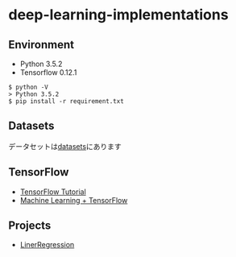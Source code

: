 # deep-learning-implementations

## Environment 
* Python 3.5.2
* Tensorflow 0.12.1

```
$ python -V
> Python 3.5.2
$ pip install -r requirement.txt
```

## Datasets
データセットは[datasets](datasets/)にあります

## TensorFlow
* [TensorFlow Tutorial](https://www.tensorflow.org/tutorials/)
* [Machine Learning + TensorFlow](https://storage.googleapis.com/amy-jo/talks/tf-workshop.pdf)


## Projects
* [LinerRegression](projects/liner_regression)
